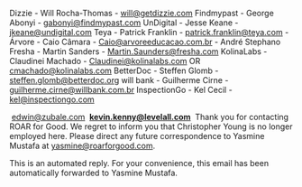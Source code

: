 Dizzie - Will Rocha-Thomas - will@getdizzie.com
Findmypast - George Abonyi - gabonyi@findmypast.com
UnDigital - Jesse Keane - jkeane@undigital.com
Teya - Patrick Franklin - patrick.franklin@teya.com - 
Árvore - Caio Câmara - Caio@arvoreeducacao.com.br - 
André Stephano
Fresha - Martin Sanders - Martin.Saunders@fresha.com
KolinaLabs - Claudinei Machado - Claudinei@kolinalabs.com OR cmachado@kolinalabs.com
BetterDoc - Steffen Glomb - steffen.glomb@betterdoc.org
will bank - Guilherme Cirne - guilherme.cirne@willbank.com.br
InspectionGo - Kel Cecil - kel@inspectiongo.com



 edwin@zubale.com
 **kevin.kenny@levelall.com**
 Thank you for contacting ‎ROAR for Good‎. We regret to inform you that ‎Christopher Young‎ is no longer employed here. Please direct any future correspondence to ‎Yasmine Mustafa‎ at ‎[yasmine@roarforgood.com](mailto:yasmine@roarforgood.com)‎.  
  
This is an automated reply. For your convenience, this email has been automatically forwarded to ‎Yasmine Mustafa‎.